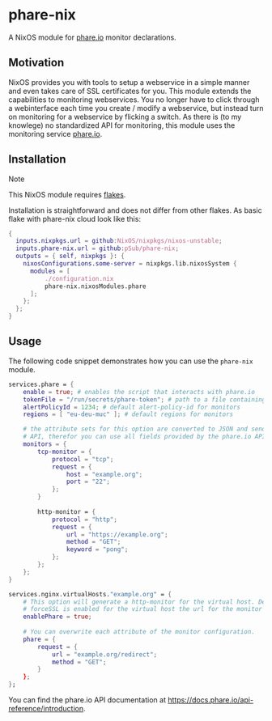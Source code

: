 # phare-nix
A NixOS module for [phare.io](https://phare.io) monitor declarations.

## Motivation
NixOS provides you with tools to setup a webservice in a simple manner
and even takes care of SSL certificates for you. This module extends
the capabilities to monitoring webservices. You no longer have to
click through a webinterface each time you create / modify a webservice,
but instead turn on monitoring for a webservice by flicking a switch. As
there is (to my knowlege) no standardized API for monitoring, this module
uses the monitoring service [phare.io](https://phare.io).

## Installation
> [!NOTE]  
> This NixOS module requires [flakes](https://wiki.nixos.org/wiki/Flakes).

Installation is straightforward and does not differ from other flakes. As
basic flake with phare-nix cloud look like this:

``` nix
{
  inputs.nixpkgs.url = github:NixOS/nixpkgs/nixos-unstable;
  inputs.phare-nix.url = github:pSub/phare-nix;
  outputs = { self, nixpkgs }: {
    nixosConfigurations.some-server = nixpkgs.lib.nixosSystem {
      modules = [
          ./configuration.nix
          phare-nix.nixosModules.phare
      ];
    };
  };
}
```

## Usage

The following code snippet demonstrates how you can use the `phare-nix` module.

``` nix
services.phare = {
    enable = true; # enables the script that interacts with phare.io
    tokenFile = "/run/secrets/phare-token"; # path to a file containing the API token
    alertPolicyId = 1234; # default alert-policy-id for monitors
    regions = [ "eu-deu-muc" ]; # default regions for monitors

    # the attribute sets for this option are converted to JSON and send to the phare.io
    # API, therefor you can use all fields provided by the phare.io API.
    monitors = {
        tcp-monitor = {
            protocol = "tcp";
            request = {
                host = "example.org";
                port = "22";
            };
        }
        
        http-monitor = {
            protocol = "http";
            request = {
                url = "https://example.org";
                method = "GET";
                keyword = "pong";
            };
        };
    };
}

services.nginx.virtualHosts."example.org" = {
    # This option will generate a http-monitor for the virtual host. Depending on wheter
    # forceSSL is enabled for the virtual host the url for the monitor uses https.
    enablePhare = true;
    
    # You can overwrite each attribute of the monitor configuration.
    phare = {
        request = {
            url = "example.org/redirect";
            method = "GET";
        }
    };
};
```

You can find the phare.io API documentation at https://docs.phare.io/api-reference/introduction.


